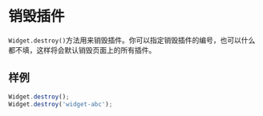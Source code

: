 # 销毁插件

`Widget.destroy()`方法用来销毁插件。你可以指定销毁插件的编号，也可以什么都不填，这样将会默认销毁页面上的所有插件。

## 样例
```JavaScript
Widget.destroy();
Widget.destroy('widget-abc');
```
